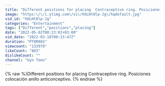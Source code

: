 ```yaml
---
title: "Different positions for placing  Contraceptive ring. Posiciones  colocación anillo anticonceptivo."
image: "https:\/\/i.ytimg.com\/vi\/hOLHt8lp-Jg\/hqdefault.jpg"
vid_id: "hOLHt8lp-Jg"
categories: "Entertainment"
tags: ["Different","positions","placing"]
date: "2022-05-02T08:23:02+03:00"
vid_date: "2022-03-18T00:33:47Z"
duration: "PT8M46S"
viewcount: "133970"
likeCount: "803"
dislikeCount: ""
channel: "Gyn Teen"
---
```

{% raw %}Different positions for placing  Contraceptive ring. Posiciones  colocación anillo anticonceptivo. {% endraw %}
